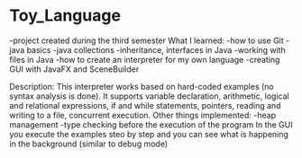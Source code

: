 # Toy_Language
-project created during the third semester 
What I learned:
-how to use Git
-java basics
-java collections
-inheritance, interfaces in Java
-working with files in Java
-how to create an interpreter for my own language
-creating GUI with JavaFX and SceneBuilder

Description: This interpreter works based on hard-coded examples (no syntax analysis is done). It supports
variable declaration, arithmetic, logical and relational expressions, if and while statements, pointers, reading
and writing to a file, concurrent execution. 
Other things implemented:
-heap management
-type checking before the execution of the program
In the GUI you execute the examples steo by step and you can see what is happening in the background (similar to debug mode)
